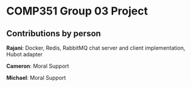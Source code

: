 # COMP351 Group 03 Project

## Contributions by person

**Rajani**: Docker, Redis, RabbitMQ chat server and client implementation, Hubot adapter

**Cameron**: Moral Support

**Michael**: Moral Support


